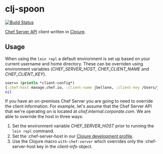 # clj-spoon
[![Build Status](https://travis-ci.org/johnbellone/spoon.svg)](https://travis-ci.org/johnbellone/spoon)

[Chef Server API][1] client written in [Clojure][2].

## Usage
When using the `lein repl` a default environment is set up based on
your current username and home directory. These can be overriden using
environment variables (*CHEF_SERVER_HOST*, *CHEF_CLIENT_NAME* and
*CHEF_CLIENT_KEY*).
```clojure
user=> (println *client-config*)
{:chef-host manage.chef.io, :client-name jbellone, :client-key /Users/jbellone/.chef/jbellone.pem}
nil
```
If you have an on-premises Chef Server you are going to need to
override the client information. For example, let's assume that the
Chef Server API that we're operating on is located at
_chef.internal.corporate.com_. We are able to override the host in
three ways:

1. Set the environment variable *CHEF_SERVER_HOST* prior to running
the `lein repl` command.
2. Set the :chef-server-host in our [Clojure development profile][3].
3. Use the Clojure macro `with-chef-server` which overrides only the
:chef-server-host key in the _client-info_ object.

[1]: https://chef.io
[2]: http://clojure.org
[3]: https://github.com/weavejester/environ#example-usage
